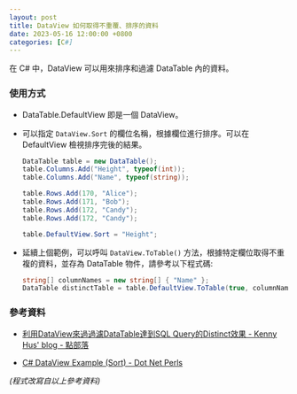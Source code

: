 ```yaml
---
layout: post
title: DataView 如何取得不重覆、排序的資料
date: 2023-05-16 12:00:00 +0800
categories: [C#]
---
```


在 C# 中，DataView 可以用來排序和過濾 DataTable 內的資料。

### 使用方式

- DataTable.DefaultView 即是一個 DataView。

- 可以指定 `DataView.Sort` 的欄位名稱，根據欄位進行排序。可以在 DefaultView 檢視排序完後的結果。

  ```cs
  DataTable table = new DataTable();
  table.Columns.Add("Height", typeof(int));
  table.Columns.Add("Name", typeof(string));
  
  table.Rows.Add(170, "Alice");
  table.Rows.Add(171, "Bob");
  table.Rows.Add(172, "Candy");
  table.Rows.Add(172, "Candy");

  table.DefaultView.Sort = "Height";
  ```

- 延續上個範例，可以呼叫 `DataView.ToTable()` 方法，根據特定欄位取得不重複的資料，並存為 DataTable 物件，請參考以下程式碼:

  ```cs
  string[] columnNames = new string[] { "Name" };
  DataTable distinctTable = table.DefaultView.ToTable(true, columnNames);
  ```

### 參考資料

- [利用DataView來過過濾DataTable達到SQL Query的Distinct效果 - Kenny Hus' blog - 點部落](https://dotblogs.com.tw/kennyshu/2010/07/07/16449)

- [C# DataView Example (Sort) - Dot Net Perls](https://www.dotnetperls.com/dataview)

*(程式改寫自以上參考資料)*